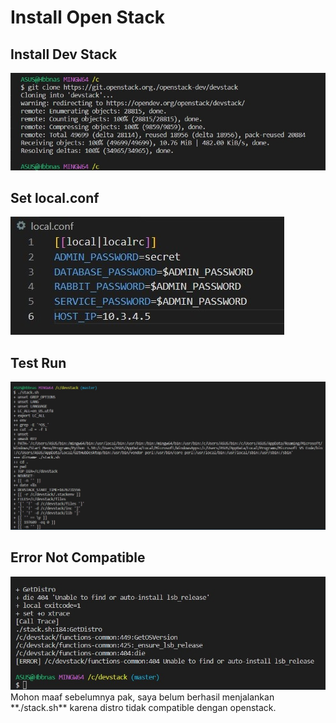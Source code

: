 # Install Open Stack


## Install Dev Stack
<img src="../images/Install Devstack.jpg" alt="Git Version" style="max-width: 100%;">


## Set local.conf
<img src="../images/Set local.conf.jpg" alt="Git Version" style="max-width: 100%;">


## Test Run
<img src="../images/Run Devstack.jpg" alt="Git Version" style="max-width: 100%;">


## Error Not Compatible
<img src="../images/Not Compatible.jpg" alt="Git Version" style="max-width: 100%;">

<br>
 Mohon maaf sebelumnya pak, saya belum berhasil menjalankan **./stack.sh** karena distro tidak compatible dengan openstack.